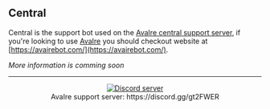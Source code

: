 ## Central

Central is the support bot used on the [AvaIre central support server](https://avairebot.com/support), if you're looking to use [AvaIre](https://github.com/AvaIre/AvaIre) you should checkout website at [https://avairebot.com/](https://avairebot.com/).

*More information is comming soon*

---

<p align="center">
  <a href="https://discord.gg/gt2FWER"><img src="https://discordapp.com/api/guilds/284083636368834561/widget.png?style=banner2" alt="Discord server"></a>
  <br>AvaIre support server: https://discord.gg/gt2FWER
</p>

